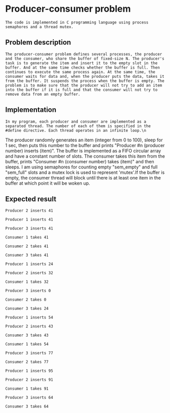 # Producer-consumer problem
	The code is implemented in C programming language using process semaphores and a thread mutex.

## Problem description
	The producer-consumer problem defines several processes, the producer and the consumer, who share the buffer of fixed-size N. The producer's task is to generate the item and insert it to the empty slot in the buffer. And at the same time checks whether the buffer is full. Then continues to execute the same process again. At the same time, the consumer waits for data and, when the producer puts the data, takes it from the buffer. It suspends the process when the buffer is empty. The problem is to make sure that the producer will not try to add an item into the buffer if it is full and that the consumer will not try to remove data from an empty buffer.

## Implementation
	In my program, each producer and consumer are implemented as a separated thread. The number of each of them is specified in the #define directive. Each thread operates in an infinite loop.\n
The producer randomly generates an item (integer from 0 to 100), sleep for 1 sec, then puts this number to the buffer and prints "Producer #n (producer number) inserts (item)". 
The buffer is implemented as a FIFO circular array and have a constant number of slots. 
The consumer takes this item from the buffer, prints "Consumer #n (consumer number) takes (item)" and then sleeps. I am using semaphores for counting empty "sem_empty" and full "sem_full" slots and a mutex lock is used to represent 'mutex'.If the buffer is empty, the consumer thread will block until there is at least one item in the buffer at which point it will be woken up.

## Expected result
```
Producer 2 inserts 41

Producer 1 inserts 41

Producer 3 inserts 41

Consumer 1 takes 41

Consumer 2 takes 41

Consumer 3 takes 41

Producer 1 inserts 24

Producer 2 inserts 32

Consumer 1 takes 32

Producer 3 inserts 0

Consumer 2 takes 0

Consumer 3 takes 24
 
Producer 1 inserts 54

Producer 2 inserts 43

Consumer 3 takes 43

Consumer 1 takes 54

Producer 3 inserts 77

Consumer 2 takes 77

Producer 1 inserts 95

Producer 2 inserts 91

Consumer 1 takes 91

Producer 3 inserts 64

Consumer 3 takes 64
```
